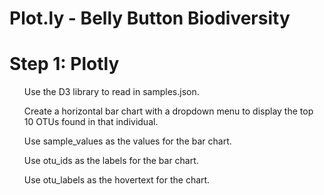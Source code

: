 <h1>Plot.ly  - Belly Button Biodiversity
</h1>
<h1>Step 1: Plotly</h1>

<ol>
  Use the D3 library to read in samples.json.


Create a horizontal bar chart with a dropdown menu to display the top 10 OTUs found in that individual.




Use sample_values as the values for the bar chart.


Use otu_ids as the labels for the bar chart.


Use otu_labels as the hovertext for the chart.





</ol>
